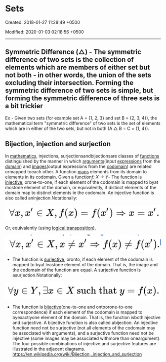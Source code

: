 # Sets

Created: 2018-01-27 11:28:49 +0500

Modified: 2020-01-03 02:18:56 +0500

---

## Symmetric Difference (**△**) - The symmetric difference of two sets is the collection of elements which are members of either set but not both - in other words, the union of the sets excluding their intersection. Forming the symmetric difference of two sets is simple, but forming the symmetric difference of three sets is a bit trickier

Ex - Given two sets (for example set A = {1, 2, 3} and set B = {2, 3, 4}), the mathematical term "symmetric difference" of two sets is the set of elements which are in either of the two sets, but not in both (A △ B = C = {1, 4}).

## Bijection, injection and surjection

In [mathematics](https://en.wikipedia.org/wiki/Mathematics), injections, surjectionsandbijectionsare classes of [functions](https://en.wikipedia.org/wiki/Function_(mathematics)) distinguished by the manner in which [arguments](https://en.wikipedia.org/wiki/Parameter)(input [expressions](https://en.wikipedia.org/wiki/Expression_(mathematics)) from the [domain](https://en.wikipedia.org/wiki/Domain_(mathematics))) and [images](https://en.wikipedia.org/wiki/Image_(mathematics))(output expressions from the [codomain](https://en.wikipedia.org/wiki/Codomain)) are related ormapped toeach other.
A function [maps](https://en.wikipedia.org/wiki/Map_(mathematics)) elements from its domain to elements in its codomain. Given a function*f: X -> Y*-   The function is [injective](https://en.wikipedia.org/wiki/Injective_function), orone-to-one, if each element of the codomain is mapped to byat mostone element of the domain, or equivalently, if distinct elements of the domain map to distinct elements in the codomain. An injective function is also called aninjection.Notationally:

![image](media/Sets-image1.png)

Or, equivalently (using [logical transposition](https://en.wikipedia.org/wiki/Transposition_(logic))),

![image](media/Sets-image2.png)

- The function is [surjective](https://en.wikipedia.org/wiki/Surjective_function), oronto, if each element of the codomain is mapped to byat leastone element of the domain. That is, the image and the codomain of the function are equal. A surjective function is asurjection.Notationally:

![image](media/Sets-image3.png)

- The function is [bijective](https://en.wikipedia.org/wiki/Bijective_function)(one-to-one and ontoorone-to-one correspondence) if each element of the codomain is mapped to byexactlyone element of the domain. That is, the function isbothinjective and surjective. A bijective function is also called abijection.
An injective function need not be surjective (not all elements of the codomain may be associated with arguments), and a surjective function need not be injective (some images may be associated withmore than oneargument). The four possible combinations of injective and surjective features are illustrated in the adjacent diagrams.
<https://en.wikipedia.org/wiki/Bijection,_injection_and_surjection>
